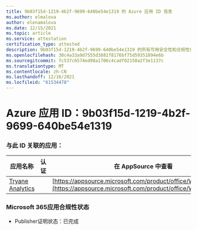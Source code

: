 ```yaml
---
title: 9b03f15d-1219-4b2f-9699-640be54e1319 的 Azure 应用 ID 信息
ms.author: elmalova
author: elenamalova
ms.date: 12/15/2021
ms.topic: article
ms.service: attestation
certification_type: attested
description: 9b03f15d-1219-4b2f-9699-640be54e1319 的所有可用安全性和合规性信息。
ms.openlocfilehash: 30c4a33a9d7555d3881f8176bf75d59351894e6b
ms.sourcegitcommit: fc537c6574ed98a1706c4cadf02150a2f3e1137c
ms.translationtype: MT
ms.contentlocale: zh-CN
ms.lasthandoff: 12/16/2021
ms.locfileid: "61534478"
---
```

# <a name="azure-app-id-9b03f15d-1219-4b2f-9699-640be54e1319"></a>Azure 应用 ID：9b03f15d-1219-4b2f-9699-640be54e1319


### <a name="apps-associated-with-this-id"></a>与此 ID 关联的应用：
| **应用名称** | **认证** | **在 AppSource 中查看** |
|--------------|---------------|-----------------------|
| [Tryane Analytics](https://docs.microsoft.com/microsoft-365-app-certification/forward/WA200001827) |  | [https://appsource.microsoft.com/product/office/WA200001827](https://appsource.microsoft.com/product/office/WA200001827) |

### <a name="microsoft-365-app-compliance-status"></a>Microsoft 365应用合规性状态
- Publisher证明状态：已完成
